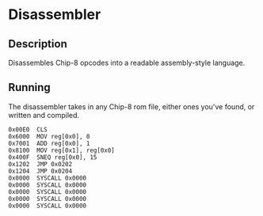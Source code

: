 # Disassembler

## Description

Disassembles Chip-8 opcodes into a readable assembly-style language.  

## Running

The disassembler takes in any Chip-8 rom file, either ones you've found, or written and compiled.  
  
```❯ go run ./cmd/disassembler -in compiled.o
0x00E0  CLS
0x6000  MOV reg[0x0], 0
0x7001  ADD reg[0x0], 1
0x8100  MOV reg[0x1], reg[0x0]
0x400F  SNEQ reg[0x0], 15
0x1202  JMP 0x0202
0x1204  JMP 0x0204
0x0000  SYSCALL 0x0000
0x0000  SYSCALL 0x0000
0x0000  SYSCALL 0x0000
0x0000  SYSCALL 0x0000
0x0000  SYSCALL 0x0000
```
